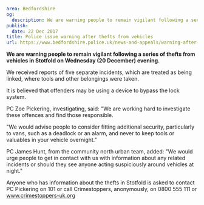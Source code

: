 ```yaml
area: Bedfordshire
og:
  description: We are warning people to remain vigilant following a series of thefts from vehicles in Stotfold on Wednesday (20 December) evening.
publish:
  date: 22 Dec 2017
title: Police issue warning after thefts from vehicles
url: https://www.bedfordshire.police.uk/news-and-appeals/warning-after-thefts-from-vehicles
```

**We are warning people to remain vigilant following a series of thefts from vehicles in Stotfold on Wednesday (20 December) evening.**

We received reports of five separate incidents, which are treated as being linked, where tools and other belongings were taken.

It is believed that offenders may be using a device to bypass the lock system.

PC Zoe Pickering, investigating, said: "We are working hard to investigate these offences and find those responsible.

"We would advise people to consider fitting additional security, particularly to vans, such as a deadlock or an alarm, and never to keep tools or valuables in your vehicle overnight."

PC James Hunt, from the community north urban team, added: "We would urge people to get in contact with us with information about any related incidents or should they see anyone acting suspiciously around vehicles at night."

Anyone who has information about the thefts in Stotfold is asked to contact PC Pickering on 101 or call Crimestoppers, anonymously, on 0800 555 111 or www.crimestoppers-uk.org
